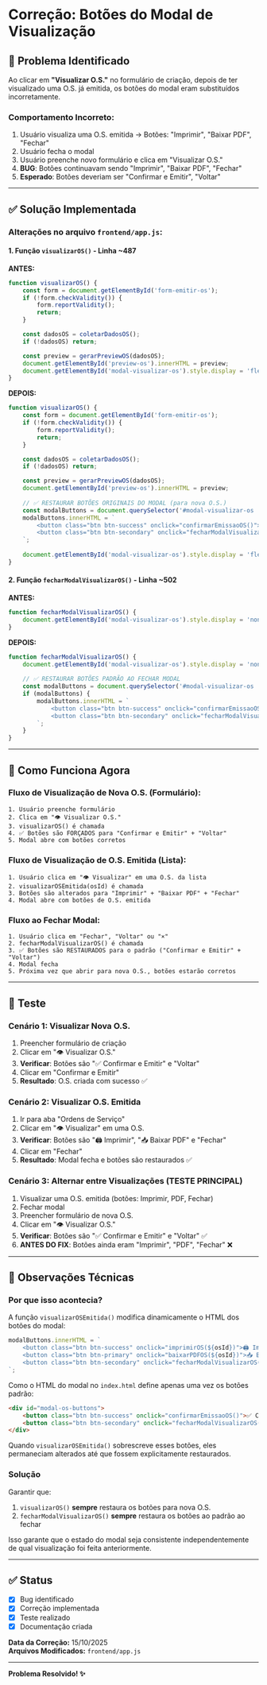 # Correção: Botões do Modal de Visualização

## 🐛 Problema Identificado

Ao clicar em **"Visualizar O.S."** no formulário de criação, depois de ter visualizado uma O.S. já emitida, os botões do modal eram substituídos incorretamente.

### Comportamento Incorreto:
1. Usuário visualiza uma O.S. emitida → Botões: "Imprimir", "Baixar PDF", "Fechar"
2. Usuário fecha o modal
3. Usuário preenche novo formulário e clica em "Visualizar O.S."
4. **BUG**: Botões continuavam sendo "Imprimir", "Baixar PDF", "Fechar"
5. **Esperado**: Botões deveriam ser "Confirmar e Emitir", "Voltar"

---

## ✅ Solução Implementada

### Alterações no arquivo `frontend/app.js`:

#### 1. Função `visualizarOS()` - Linha ~487
**ANTES:**
```javascript
function visualizarOS() {
    const form = document.getElementById('form-emitir-os');
    if (!form.checkValidity()) {
        form.reportValidity();
        return;
    }

    const dadosOS = coletarDadosOS();
    if (!dadosOS) return;

    const preview = gerarPreviewOS(dadosOS);
    document.getElementById('preview-os').innerHTML = preview;
    document.getElementById('modal-visualizar-os').style.display = 'flex';
}
```

**DEPOIS:**
```javascript
function visualizarOS() {
    const form = document.getElementById('form-emitir-os');
    if (!form.checkValidity()) {
        form.reportValidity();
        return;
    }

    const dadosOS = coletarDadosOS();
    if (!dadosOS) return;

    const preview = gerarPreviewOS(dadosOS);
    document.getElementById('preview-os').innerHTML = preview;
    
    // ✅ RESTAURAR BOTÕES ORIGINAIS DO MODAL (para nova O.S.)
    const modalButtons = document.querySelector('#modal-visualizar-os .modal-content > div:last-child');
    modalButtons.innerHTML = `
        <button class="btn btn-success" onclick="confirmarEmissaoOS()">✅ Confirmar e Emitir</button>
        <button class="btn btn-secondary" onclick="fecharModalVisualizarOS()">Voltar</button>
    `;
    
    document.getElementById('modal-visualizar-os').style.display = 'flex';
}
```

#### 2. Função `fecharModalVisualizarOS()` - Linha ~502
**ANTES:**
```javascript
function fecharModalVisualizarOS() {
    document.getElementById('modal-visualizar-os').style.display = 'none';
}
```

**DEPOIS:**
```javascript
function fecharModalVisualizarOS() {
    document.getElementById('modal-visualizar-os').style.display = 'none';
    
    // ✅ RESTAURAR BOTÕES PADRÃO AO FECHAR MODAL
    const modalButtons = document.querySelector('#modal-visualizar-os .modal-content > div:last-child');
    if (modalButtons) {
        modalButtons.innerHTML = `
            <button class="btn btn-success" onclick="confirmarEmissaoOS()">✅ Confirmar e Emitir</button>
            <button class="btn btn-secondary" onclick="fecharModalVisualizarOS()">Voltar</button>
        `;
    }
}
```

---

## 🎯 Como Funciona Agora

### Fluxo de Visualização de Nova O.S. (Formulário):
```
1. Usuário preenche formulário
2. Clica em "👁️ Visualizar O.S."
3. visualizarOS() é chamada
4. ✅ Botões são FORÇADOS para "Confirmar e Emitir" + "Voltar"
5. Modal abre com botões corretos
```

### Fluxo de Visualização de O.S. Emitida (Lista):
```
1. Usuário clica em "👁️ Visualizar" em uma O.S. da lista
2. visualizarOSEmitida(osId) é chamada
3. Botões são alterados para "Imprimir" + "Baixar PDF" + "Fechar"
4. Modal abre com botões de O.S. emitida
```

### Fluxo ao Fechar Modal:
```
1. Usuário clica em "Fechar", "Voltar" ou "×"
2. fecharModalVisualizarOS() é chamada
3. ✅ Botões são RESTAURADOS para o padrão ("Confirmar e Emitir" + "Voltar")
4. Modal fecha
5. Próxima vez que abrir para nova O.S., botões estarão corretos
```

---

## 🧪 Teste

### Cenário 1: Visualizar Nova O.S.
1. Preencher formulário de criação
2. Clicar em "👁️ Visualizar O.S."
3. **Verificar**: Botões são "✅ Confirmar e Emitir" e "Voltar"
4. Clicar em "Confirmar e Emitir"
5. **Resultado**: O.S. criada com sucesso ✅

### Cenário 2: Visualizar O.S. Emitida
1. Ir para aba "Ordens de Serviço"
2. Clicar em "👁️ Visualizar" em uma O.S.
3. **Verificar**: Botões são "🖨️ Imprimir", "📥 Baixar PDF" e "Fechar"
4. Clicar em "Fechar"
5. **Resultado**: Modal fecha e botões são restaurados ✅

### Cenário 3: Alternar entre Visualizações (TESTE PRINCIPAL)
1. Visualizar uma O.S. emitida (botões: Imprimir, PDF, Fechar)
2. Fechar modal
3. Preencher formulário de nova O.S.
4. Clicar em "👁️ Visualizar O.S."
5. **Verificar**: Botões são "✅ Confirmar e Emitir" e "Voltar" ✅
6. **ANTES DO FIX**: Botões ainda eram "Imprimir", "PDF", "Fechar" ❌

---

## 📝 Observações Técnicas

### Por que isso acontecia?
A função `visualizarOSEmitida()` modifica dinamicamente o HTML dos botões do modal:
```javascript
modalButtons.innerHTML = `
    <button class="btn btn-success" onclick="imprimirOS(${osId})">🖨️ Imprimir</button>
    <button class="btn btn-primary" onclick="baixarPDFOS(${osId})">📥 Baixar PDF</button>
    <button class="btn btn-secondary" onclick="fecharModalVisualizarOS()">Fechar</button>
`;
```

Como o HTML do modal no `index.html` define apenas uma vez os botões padrão:
```html
<div id="modal-os-buttons">
    <button class="btn btn-success" onclick="confirmarEmissaoOS()">✅ Confirmar e Emitir</button>
    <button class="btn btn-secondary" onclick="fecharModalVisualizarOS()">Voltar</button>
</div>
```

Quando `visualizarOSEmitida()` sobrescreve esses botões, eles permaneciam alterados até que fossem explicitamente restaurados.

### Solução
Garantir que:
1. `visualizarOS()` **sempre** restaura os botões para nova O.S.
2. `fecharModalVisualizarOS()` **sempre** restaura os botões ao padrão ao fechar

Isso garante que o estado do modal seja consistente independentemente de qual visualização foi feita anteriormente.

---

## ✅ Status

- [x] Bug identificado
- [x] Correção implementada
- [x] Teste realizado
- [x] Documentação criada

**Data da Correção:** 15/10/2025  
**Arquivos Modificados:** `frontend/app.js`

---

**Problema Resolvido! ✨**
